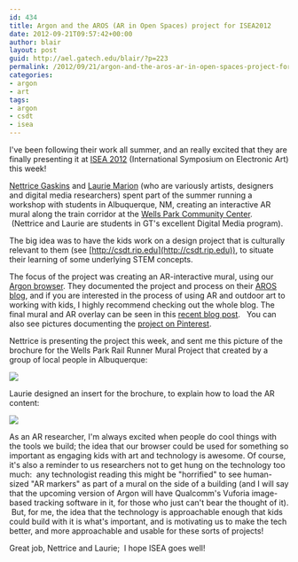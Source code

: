 ```yaml
---
id: 434
title: Argon and the AROS (AR in Open Spaces) project for ISEA2012
date: 2012-09-21T09:57:42+00:00
author: blair
layout: post
guid: http://ael.gatech.edu/blair/?p=223
permalink: /2012/09/21/argon-and-the-aros-ar-in-open-spaces-project-for-isea2012/
categories:
- argon
- art
tags:
- argon
- csdt
- isea
---
```


I've been following their work all summer, and an really excited that they are finally presenting it at [ISEA 2012](http://www.isea2012.org/) (International Symposium on Electronic Art) this week!

[Nettrice Gaskins](http://nettrice.us/) and [Laurie Marion](http://dm.gatech.edu/~lmarion3/LaurieMarion/index.html) (who are variously artists, designers and digital media researchers) spent part of the summer running a workshop with students in Albuquerque, NM, creating an interactive AR mural along the train corridor at the [Wells Park Community Center](http://www.cabq.gov/communitycenters/wellspark.html).  (Nettrice and Laurie are students in GT's excellent Digital Media program).

The big idea was to have the kids work on a design project that is culturally relevant to them (see [http://csdt.rip.edu](http://csdt.rip.edu)), to situate their learning of some underlying STEM concepts.

The focus of the project was creating an AR-interactive mural, using our [Argon browser](http://argon.gatech.edu). They documented the project and process on their [AROS blog](http://augmentedcloud.wordpress.com/), and if you are interested in the process of using AR and outdoor art to working with kids, I highly recommend checking out the whole blog. The final mural and AR overlay can be seen in this [recent blog post](http://augmentedcloud.wordpress.com/2012/09/18/the-finished-mural/).   You can also see pictures documenting the [project on Pinterest](http://pinterest.com/nettrice/aros-at-isea2012/).

Nettrice is presenting the project this week, and sent me this picture of the brochure for the Wells Park Rail Runner Mural Project that created by a group of local people in Albuquerque:

[![](http://www.blairmacintyre.me/wp-content/uploads/2012/09/wellpark_brochure.jpg)](http://www.blairmacintyre.me/wp-content/uploads/2012/09/wellpark_brochure.jpg)

Laurie designed an insert for the brochure, to explain how to load the AR content:


[![](http://www.blairmacintyre.me/wp-content/uploads/2012/09/howtoviewfinal.jpg)](http://www.blairmacintyre.me/wp-content/uploads/2012/09/howtoviewfinal.jpg)


As an AR researcher, I'm always excited when people do cool things with the tools we build; the idea that our browser could be used for something so important as engaging kids with art and technology is awesome. Of course, it's also a reminder to us researchers not to get hung on the technology too much:  any technologist reading this might be "horrified" to see human-sized "AR markers" as part of a mural on the side of a building (and I will say that the upcoming version of Argon will have Qualcomm's Vuforia image-based tracking software in it, for those who just can't bear the thought of it).  But, for me, the idea that the technology is approachable enough that kids could build with it is what's important, and is motivating us to make the tech better, and more approachable and usable for these sorts of projects!

Great job, Nettrice and Laurie;  I hope ISEA goes well!
